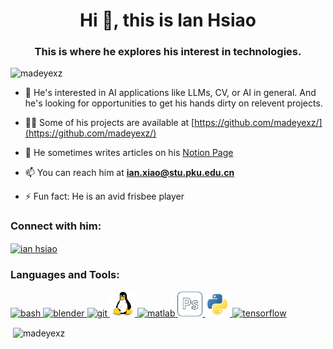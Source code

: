 <h1 align="center">Hi 👋, this is Ian Hsiao</h1>
<h3 align="center">This is where he explores his interest in technologies.</h3>

<p align="left"> <img src="https://komarev.com/ghpvc/?username=madeyexz&label=Profile%20views&color=0e75b6&style=flat" alt="madeyexz" /> </p>

-  🔭 He's interested in AI applications like LLMs, CV, or AI in general. And he's looking for opportunities to get his hands dirty on relevent projects.

- 👨‍💻 Some of his projects are available at [https://github.com/madeyexz/](https://github.com/madeyexz/)

- 📝 He sometimes writes articles on his [Notion Page](https://ianhsiao.notion.so/)

- 📫 You can reach him at **ian.xiao@stu.pku.edu.cn**

- ⚡ Fun fact: He is an avid frisbee player

<h3 align="left">Connect with him:</h3>
<p align="left">
<a href="https://linkedin.com/in/ian-hsiao" target="blank"><img align="center" src="https://raw.githubusercontent.com/rahuldkjain/github-profile-readme-generator/master/src/images/icons/Social/linked-in-alt.svg" alt="ian hsiao" height="30" width="40" /></a>
</p>

<h3 align="left">Languages and Tools:</h3>
<p align="left"> <a href="https://www.gnu.org/software/bash/" target="_blank" rel="noreferrer"> <img src="https://www.vectorlogo.zone/logos/gnu_bash/gnu_bash-icon.svg" alt="bash" width="40" height="40"/> </a> <a href="https://www.blender.org/" target="_blank" rel="noreferrer"> <img src="https://download.blender.org/branding/community/blender_community_badge_white.svg" alt="blender" width="40" height="40"/> </a> <a href="https://git-scm.com/" target="_blank" rel="noreferrer"> <img src="https://www.vectorlogo.zone/logos/git-scm/git-scm-icon.svg" alt="git" width="40" height="40"/> </a> <a href="https://www.linux.org/" target="_blank" rel="noreferrer"> <img src="https://raw.githubusercontent.com/devicons/devicon/master/icons/linux/linux-original.svg" alt="linux" width="40" height="40"/> </a> <a href="https://www.mathworks.com/" target="_blank" rel="noreferrer"> <img src="https://upload.wikimedia.org/wikipedia/commons/2/21/Matlab_Logo.png" alt="matlab" width="40" height="40"/> </a> <a href="https://www.photoshop.com/en" target="_blank" rel="noreferrer"> <img src="https://raw.githubusercontent.com/devicons/devicon/master/icons/photoshop/photoshop-line.svg" alt="photoshop" width="40" height="40"/> </a> <a href="https://www.python.org" target="_blank" rel="noreferrer"> <img src="https://raw.githubusercontent.com/devicons/devicon/master/icons/python/python-original.svg" alt="python" width="40" height="40"/> </a> <a href="https://www.tensorflow.org" target="_blank" rel="noreferrer"> <img src="https://www.vectorlogo.zone/logos/tensorflow/tensorflow-icon.svg" alt="tensorflow" width="40" height="40"/> </a> </p>

<p>&nbsp;<img align="center" src="https://github-readme-stats.vercel.app/api?username=madeyexz&show_icons=true&locale=en" alt="madeyexz" /></p>

